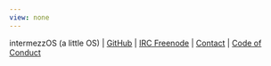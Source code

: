 ```yaml
---
view: none
---
```


<div class="footer center container">
  intermezzOS <span class="subtitle">(a little OS)</span>
  |
  <a href="https://www.github.com/intermezzos">GitHub</a>
  |
  <a href="https://webchat.freenode.net/#intermezzos">IRC Freenode</a>
  |
  <a href="mailto:steve@steveklabnik.com">Contact</a>
  |
  <a href="code-of-conduct.html">Code of Conduct</a>
</div>

